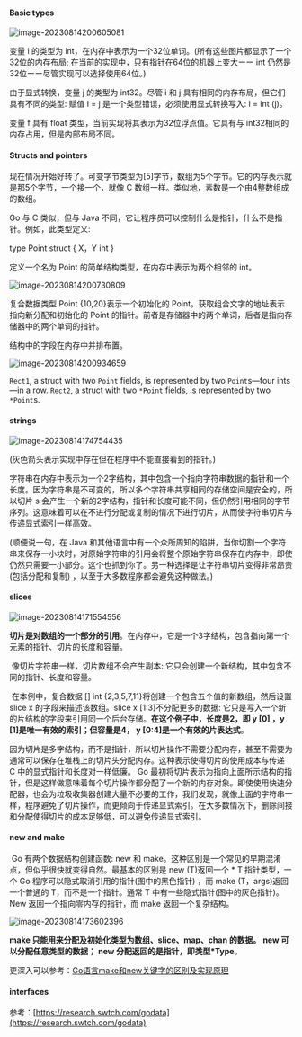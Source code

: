 

#### Basic types

![image-20230814200605081](https://2290653824-github-io.oss-cn-hangzhou.aliyuncs.com/image-20230814200605081.png)

变量 i 的类型为 int，在内存中表示为一个32位单词。(所有这些图片都显示了一个32位的内存布局; 在当前的实现中，只有指针在64位的机器上变大ーー int 仍然是32位ーー尽管实现可以选择使用64位。)

由于显式转换，变量 j 的类型为 int32。尽管 i 和 j 具有相同的内存布局，但它们具有不同的类型: 赋值 i = j 是一个类型错误，必须使用显式转换写入: i = int (j)。

变量 f 具有 float 类型，当前实现将其表示为32位浮点值。它具有与 int32相同的内存占用，但是内部布局不同。



#### Structs and pointers

现在情况开始好转了。可变字节类型为[5]字节，数组为5个字节。它的内存表示就是那5个字节，一个接一个，就像 C 数组一样。类似地，素数是一个由4整数组成的数组。

Go 与 C 类似，但与 Java 不同，它让程序员可以控制什么是指针，什么不是指针。例如，此类型定义:

type Point struct { X，Y int }

定义一个名为 Point 的简单结构类型，在内存中表示为两个相邻的 int。

![image-20230814200730809](https://2290653824-github-io.oss-cn-hangzhou.aliyuncs.com/image-20230814200730809.png)

复合数据类型 Point {10,20}表示一个初始化的 Point。获取组合文字的地址表示指向新分配和初始化的 Point 的指针。前者是存储器中的两个单词，后者是指向存储器中的两个单词的指针。

结构中的字段在内存中并排布置。

![image-20230814200934659](https://2290653824-github-io.oss-cn-hangzhou.aliyuncs.com/image-20230814200934659.png)

`Rect1`, a struct with two `Point` fields, is represented by two `Point`s—four ints—in a row. `Rect2`, a struct with two `*Point` fields, is represented by two `*Point`s.


#### strings

![image-20230814174754435](https://2290653824-github-io.oss-cn-hangzhou.aliyuncs.com/image-20230814174754435.png)

(灰色箭头表示实现中存在但在程序中不能直接看到的指针。)

​	字符串在内存中表示为一个2字结构，其中包含一个指向字符串数据的指针和一个长度。因为字符串是不可变的，所以多个字符串共享相同的存储空间是安全的，所以切片 s 会产生一个新的2字结构，指针和长度可能不同，但仍然引用相同的字节序列。这意味着可以在不进行分配或复制的情况下进行切片，从而使字符串切片与传递显式索引一样高效。

(顺便说一句，在 Java 和其他语言中有一个众所周知的陷阱，当你切割一个字符串来保存一小块时，对原始字符串的引用会将整个原始字符串保存在内存中，即使仍然只需要一小部分。这个也抓到你了。另一种选择是让字符串切片变得非常昂贵(包括分配和复制) ，以至于大多数程序都会避免这种做法。)







#### slices

![image-20230814171554556](https://2290653824-github-io.oss-cn-hangzhou.aliyuncs.com/image-20230814171554556.png)

​	**切片是对数组的一个部分的引用**。在内存中，它是一个3字结构，包含指向第一个元素的指针、切片的长度和容量。

​	像切片字符串一样，切片数组不会产生副本: 它只会创建一个新结构，其中包含不同的指针、长度和容量。

​	在本例中，复合数据 [] int {2,3,5,7,11}将创建一个包含五个值的新数组，然后设置slice x 的字段来描述该数组。slice x [1:3]不分配更多的数据: 它只是写入一个新的片结构的字段来引用同一个后台存储。**在这个例子中，长度是2，即 y [0] ，y [1]是唯一有效的索引；但容量是4， y [0:4]是一个有效的片表达式**。

​	因为切片是多字结构，而不是指针，所以切片操作不需要分配内存，甚至不需要为通常可以保存在堆栈上的切片头分配内存。这种表示使得切片的使用成本与传递 C 中的显式指针和长度对一样低廉。 Go 最初将切片表示为指向上面所示结构的指针，但是这样做意味着每个切片操作都分配了一个新的内存对象。即使使用快速分配器，也会为垃圾收集器创建大量不必要的工作，我们发现，就像上面的字符串一样，程序避免了切片操作，而更倾向于传递显式索引。在大多数情况下，删除间接和分配使得切片的成本足够低，可以避免传递显式索引。



#### new and make

​	Go 有两个数据结构创建函数: new 和 make。这种区别是一个常见的早期混淆点，但似乎很快就变得自然。最基本的区别是 new (T)返回一个 * T 指针类型，一个 Go 程序可以隐式取消引用的指针(图中的黑色指针) ，而 make (T，args)返回一个普通的 T，而不是一个指针。通常 T 中有一些隐式指针(图中的灰色指针)。New 返回一个指向零内存的指针，而 make 返回一个复杂结构。

![image-20230814173602396](https://2290653824-github-io.oss-cn-hangzhou.aliyuncs.com/image-20230814173602396.png)



**make 只能用来分配及初始化类型为数组、slice、map、chan 的数据。** **new 可以分配任意类型的数据；** **new 分配返回的是指针，即类型\*Type**。

更深入可以参考：[Go语言make和new关键字的区别及实现原理](http://c.biancheng.net/view/5722.html)



#### interfaces











参考：[https://research.swtch.com/godata](https://research.swtch.com/godata)
